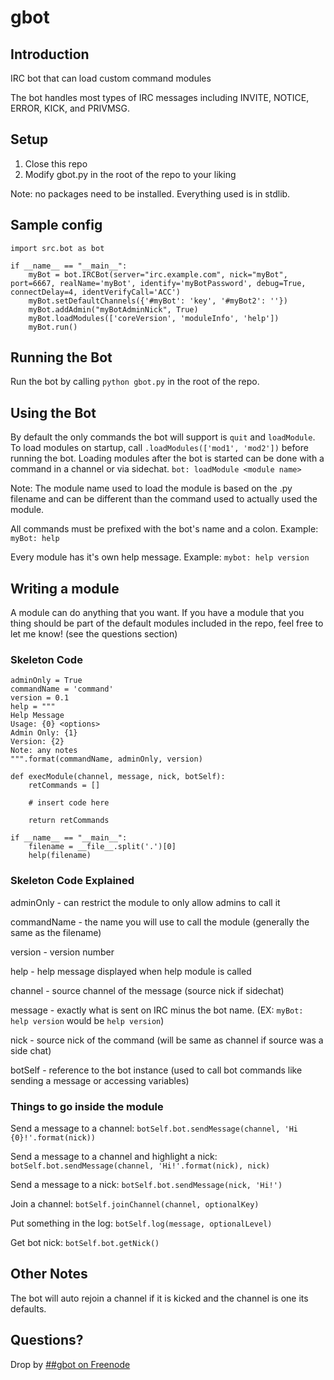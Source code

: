 # gbot

## Introduction

IRC bot that can load custom command modules

The bot handles most types of IRC messages including INVITE, NOTICE, ERROR, KICK, and PRIVMSG.

## Setup

1. Close this repo
2. Modify gbot.py in the root of the repo to your liking

Note: no packages need to be installed.  Everything used is in stdlib.

## Sample config

	import src.bot as bot

	if __name__ == "__main__":
	    myBot = bot.IRCBot(server="irc.example.com", nick="myBot", port=6667, realName='myBot', identify='myBotPassword', debug=True, connectDelay=4, identVerifyCall='ACC')
	    myBot.setDefaultChannels({'#myBot': 'key', '#myBot2': ''})
	    myBot.addAdmin("myBotAdminNick", True)
	    myBot.loadModules(['coreVersion', 'moduleInfo', 'help'])
	    myBot.run()

## Running the Bot

Run the bot by calling `python gbot.py` in the root of the repo.

## Using the Bot

By default the only commands the bot will support is `quit` and `loadModule`.  
To load modules on startup, call `.loadModules(['mod1', 'mod2'])` before running the bot.
Loading modules after the bot is started can be done with a command in a channel or via sidechat. `bot: loadModule <module name>`

Note: The module name used to load the module is based on the .py filename and can be different than the command used to actually used the module.

All commands must be prefixed with the bot's name and a colon.  Example: `myBot: help`

Every module has it's own help message.  Example: `mybot: help version`

## Writing a module

A module can do anything that you want.  If you have a module that you thing should be part of the default modules included in the repo, feel free to let me know! (see the questions section)

### Skeleton Code

	adminOnly = True
	commandName = 'command'
	version = 0.1
	help = """
	Help Message
	Usage: {0} <options>
	Admin Only: {1}
	Version: {2}
	Note: any notes
	""".format(commandName, adminOnly, version)

	def execModule(channel, message, nick, botSelf):
	    retCommands = []

	    # insert code here

	    return retCommands

	if __name__ == "__main__":
	    filename = __file__.split('.')[0]
	    help(filename)

### Skeleton Code Explained

adminOnly - can restrict the module to only allow admins to call it

commandName - the name you will use to call the module (generally the same as the filename)

version - version number

help - help message displayed when help module is called

channel - source channel of the message (source nick if sidechat)

message - exactly what is sent on IRC minus the bot name.  (EX: `myBot: help version` would be `help version`)

nick - source nick of the command (will be same as channel if source was a side chat)

botSelf - reference to the bot instance (used to call bot commands like sending a message or accessing variables)

### Things to go inside the module

Send a message to a channel: `botSelf.bot.sendMessage(channel, 'Hi {0}!'.format(nick))`

Send a message to a channel and highlight a nick: `botSelf.bot.sendMessage(channel, 'Hi!'.format(nick), nick)`

Send a message to a nick: `botSelf.bot.sendMessage(nick, 'Hi!')`

Join a channel: `botSelf.joinChannel(channel, optionalKey)`

Put something in the log: `botSelf.log(message, optionalLevel)`

Get bot nick: `botSelf.bot.getNick()`

## Other Notes

The bot will auto rejoin a channel if it is kicked and the channel is one its defaults.

## Questions?

Drop by [##gbot on Freenode](http://webchat.freenode.net/?channels=##gbot)